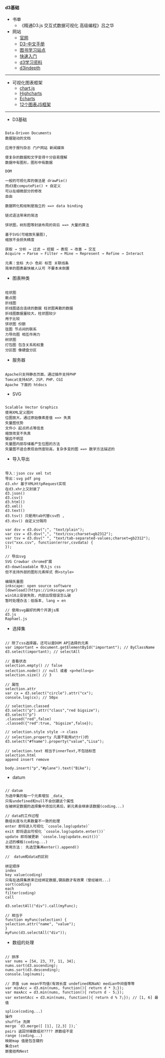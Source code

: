 #### **d3基础**
* 书单
	* 《精通D3.js 交互式数据可视化 高级编程》吕之华
* 网站
	+  [官网](https://d3js.org/)
	+  [D3-中文手册](https://github.com/d3/d3/wiki/API--%E4%B8%AD%E6%96%87%E6%89%8B%E5%86%8C?from=groupmessage&isappinstalled=0)
	+  [图书学习站点](http://d3.decembercafe.org/)
	+  [快速入门](http://www.dashingd3js.com/table-of-contents)
	+  [d3学习资料](http://www.ourd3js.com/wordpress/865/#more-865)
    *  [d3indepth](http://d3indepth.com/)
    
------------
* 可视化图表框架
  +  [chart.js](http://www.bootcss.com/p/chart.js/docs/)
  +  [Highcharts](http://www.hcharts.cn/docs/start-introduction)
  +  [Echarts](http://echarts.baidu.com/echarts2/doc/start.html)
  * [12个图表JS框架](http://www.cnblogs.com/lhb25/p/best-javascript-charting-libraries.html)
  
------------
* D3基础
```

Data-Driven Documents 
数据驱动的文档

应用于报刊杂志 门户网站 新闻媒体

使复杂的数据和文字变得十分容易理解
数据中有图形，图形中有数据

DOM

一般的可视化库的做法是 drawPie()
而d3是computePie() + 自定义
可以在细微部分的修改 
自由

数据转化和绘制是独立的 ==> data binding

链式语法带来的简洁

饼状图，树形图等封装布局的背后 ==> 大量的算法

基于SVG(可缩放矢量图),
缩放不会损失精度

获取 → 分析 → 过滤 → 挖掘 → 表现 → 改善 → 交互
Acquire → Parse → Filter → Mine → Represent → Refine → Interact

元素：坐标 大小 色彩 标签 关联线条
简单的图表最快被人认可 不要本末倒置
```


* 图表种类
```

柱状图
散点图
折线图
折线图适合连续的数据 柱状图离散的数据
折线图数据量较大，柱状图较少
用于比较
饼状图 份额
弦图 节点间的联系
力导向图 相互作用力
树状图
打包图 包含关系和权重
分区图 像硬盘分区
```


* 服务器
```

Apache只支持静态页面，通过插件支持PHP
Tomcat支持ASP、JSP、PHP、CGI
Apache 下面的 htdocs
```


* SVG
```

Scalable Vector Graphics
使用XML定义图片
位图放大，通过原始像素差值 ==> 失真
矢量图优势
文件小 起点终点等信息
缩放改变不失真
锯齿不明显
矢量图内部存储着产生位图的方法
矢量图不适合表现自然度较高，复杂多变的图 ==> 数学方法描述的
```


* 导入导出
```

导入：json csv xml txt
导出：svg pdf png
d3.xhr 基于XMLHttpRequest实现
在d3.xhr上又封装了
d3.json()
d3.csv()
d3.html()
d3.xml()
d3.text()
d3.tsv() 只是用tab代替csv的 ,
d3.dsv() 自定义分隔符

var dsv = d3.dsv(";", "text/plain");
var csv = d3.dsv(",", "text/csv;charset=gb2312");
var tsv = d3.dsv(" ", "text/tab-separated-values;charset=gb2312");
csv("xxx.csv", function(error,csvdata) {
});

// 导出svg
SVG Crowbar chrome扩展
d3-downloadable 导入js css
但不支持外部的图形元素样式 例<style>

编辑矢量图
inkscape: open source software
[download](https://inkscape.org/)
win10上安装失败，内部出现错误怎么破
暂时处理办法：低版本, lang = en

// 使用svg最好的两个开源js库
d3.js
Raphael.js
```


* 选择集
```

// 除了css选择器，还可以是DOM API选择的元素
var important = document.getElementById("important"); // ByClassName
d3.select(important); // selectAll

// 查看状态
selection.empty() // false
selection.node() // null 或者 <p>hello<p>
selection.size() // 3

// 属性
selection.attr
var cx = d3.select("circle").attr("cx");
console.log(cx); // 50px

// selection.classed
d3.select("p").attr("class","red bigsize");
d3.select("p")
.classed("red",false)
.classed({"red":true, "bigsize",false});

// selection.style style -> class
// selection.property 凡是不能用attr()的
d3.select("#fname").property("value","Lisa");

// selection.text 相当于innerText,不包括标签
selection.html
append insert remove

body.insert("p","#plane").text("Bike");
```

* datum
```

// datum
为选中集的每一个元素增加 _data_
只有undefined和null不会创建这个属性
在被绑定数据的选择集中添加元素后，新元素会继承该数据(coding...)

// data的工作过程
数组长度与元素数量不一致的处理
enter 即将进入可视化 `cosole.log(update)`
exit 即将退出可视化 `cosole.log(update.enter())`
update 即将被更新 `cosole.log(update.exit())`
上述的模板(coding...)
常用方法： 先选空集再enter().append()

//  datum和data的区别

绑定顺序
index
key value(coding)
只有在选择集原来已经绑定数据,键函数才有效果（曾经被坑...）
sort(coding)
each
filter(coding)
call

d3.selectAll("div").call(myFunc);

// 相当于
function myFunc(selection) {
selection.attr("name", "value");
}
myFunc(d3.selectAll("div"));
```


* 数组的处理
```

// 排序
var nums = [54, 23, 77, 11, 34];
nums.sort(d3.ascending);
nums.sort(d3.descending);
console.log(nums);

// 求值 sum mean平均值(有效长度 undefined和NaN) median中间值等等
var minAcc = d3.min(nums, function(){ return d * 3;});
var maxAcc = d3.min(nums, function(){ return d - 5;});
var extentAcc = d3.min(nums, function(){ return d % 7;}); // [1, 6] 最值

splice(coding...)
操作
shuffle 洗牌
merge `d3.merge([ [1], [2,3] ]);`
pairs 返回邻接数组对???? 原数组不变
range (coding...)
映射map 值是包含键的
集合set
嵌套结构Nest
```

